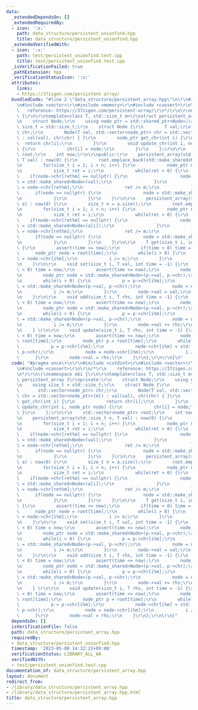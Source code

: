 ```yaml
---
data:
  _extendedDependsOn: []
  _extendedRequiredBy:
  - icon: ':x:'
    path: data_structure/persistent_unionfind.hpp
    title: data_structure/persistent_unionfind.hpp
  _extendedVerifiedWith:
  - icon: ':x:'
    path: test/persistent_unionfind.test.cpp
    title: test/persistent_unionfind.test.cpp
  _isVerificationFailed: true
  _pathExtension: hpp
  _verificationStatusIcon: ':x:'
  attributes:
    links:
    - https://37zigen.com/persistent-array/
  bundledCode: "#line 2 \"data_structure/persistent_array.hpp\"\n\r\n#include <cstdint>\r\
    \n#include <vector>\r\n#include <memory>\r\n#include <cassert>\r\n\r\n/*\r\n \
    \   reference: https://37zigen.com/persistent-array/\r\n*/\r\n\r\nnamespace ebi\
    \ {\r\n\r\ntemplate<class T, std::size_t m>\r\nstruct persistent_array {\r\nprivate:\r\
    \n    struct Node;\r\n    using node_ptr = std::shared_ptr<Node>;\r\n    using\
    \ size_t = std::size_t;\r\n    struct Node {\r\n        T val;\r\n        std::vector<node_ptr>\
    \ chr;\r\n        Node(T val, std::vector<node_ptr> chr = std::vector<node_ptr>(m))\
    \ : val(val), chr(chr) { }\r\n        node_ptr get_chr(int i) {\r\n          \
    \  return chr[i];\r\n        }\r\n        void update_chr(int i, node_ptr node)\
    \ {\r\n            chr[i] = node;\r\n        }\r\n    };\r\n\r\n    std::vector<node_ptr>\
    \ root;\r\n    int now;\r\n\r\npublic:\r\n    persistent_array(std::size_t n,\
    \ T val) : now(0) {\r\n        root.emplace_back(std::make_shared<Node>(val));\r\
    \n        for(size_t i = 1; i < n; i++) {\r\n            node_ptr node = root[0];\r\
    \n            size_t ret = i;\r\n            while(ret > 0) {\r\n            \
    \    if(node->chr[ret%m] == nullptr) {\r\n                    node->chr[ret%m]\
    \ = std::make_shared<Node>(val);\r\n                }\r\n                node\
    \ = node->chr[ret%m];\r\n                ret /= m;\r\n            }\r\n      \
    \      if(node == nullptr) {\r\n                node = std::make_shared<Node>(val);\r\
    \n            }\r\n        }\r\n    }\r\n\r\n    persistent_array(std::vector<T>\
    \ a) : now(0) {\r\n        size_t n = a.size();\r\n        root.emplace_back(std::make_shared<Node>(a[0]));\r\
    \n        for(size_t i = 1; i < n; i++) {\r\n            node_ptr node = root[0];\r\
    \n            size_t ret = i;\r\n            while(ret > 0) {\r\n            \
    \    if(node->chr[ret%m] == nullptr) {\r\n                    node->chr[ret%m]\
    \ = std::make_shared<Node>(a[i]);\r\n                }\r\n                node\
    \ = node->chr[ret%m];\r\n                ret /= m;\r\n            }\r\n      \
    \      if(node == nullptr) {\r\n                node = std::make_shared<Node>(a[i]);\r\
    \n            }\r\n        }\r\n    }\r\n\r\n    T get(size_t i, int time = -1)\
    \ {\r\n        assert(time <= now);\r\n        if(time < 0) time = now;\r\n  \
    \      node_ptr node = root[time];\r\n        while(i > 0) {\r\n            node\
    \ = node->chr[i%m];\r\n            i /= m;\r\n        }\r\n        return node->val;\r\
    \n    }\r\n\r\n    void set(size_t i, T val, int time = -1) {\r\n        if(time\
    \ < 0) time = now;\r\n        assert(time <= now);\r\n        node_ptr p = root[time];\r\
    \n        node_ptr node = std::make_shared<Node>(p->val, p->chr);\r\n        root.emplace_back(node);\r\
    \n        while(i > 0) {\r\n            p = p->chr[i%m];\r\n            node->chr[i%m]\
    \ = std::make_shared<Node>(p->val, p->chr);\r\n            node = node->chr[i%m];\r\
    \n            i /= m;\r\n        }\r\n        node->val = val;\r\n        now++;\r\
    \n    }\r\n\r\n    void add(size_t i, T rhs, int time = -1) {\r\n        if(time\
    \ < 0) time = now;\r\n        assert(time <= now);\r\n        node_ptr p = root[time];\r\
    \n        node_ptr node = std::make_shared<Node>(p->val, p->chr);\r\n        root.emplace_back(node);\r\
    \n        while(i > 0) {\r\n            p = p->chr[i%m];\r\n            node->chr[i%m]\
    \ = std::make_shared<Node>(p->val, p->chr);\r\n            node = node->chr[i%m];\r\
    \n            i /= m;\r\n        }\r\n        node->val += rhs;\r\n        now++;\r\
    \n    } \r\n\r\n    void update(size_t i, T rhs, int time = -1) {\r\n        if(time\
    \ < 0) time = now;\r\n        assert(time <= now);\r\n        node_ptr node =\
    \ root[time];\r\n        node_ptr p = root[time];\r\n        while(i > 0) {\r\n\
    \            p = p->chr[i%m];\r\n            node->chr[i%m] = std::make_shared<Node>(p->val,\
    \ p->chr);\r\n            node = node->chr[i%m];\r\n            i /= m;\r\n  \
    \      }\r\n        node->val = rhs;\r\n    }\r\n};\r\n\r\n}\n"
  code: "#pragma once\r\n\r\n#include <cstdint>\r\n#include <vector>\r\n#include <memory>\r\
    \n#include <cassert>\r\n\r\n/*\r\n    reference: https://37zigen.com/persistent-array/\r\
    \n*/\r\n\r\nnamespace ebi {\r\n\r\ntemplate<class T, std::size_t m>\r\nstruct\
    \ persistent_array {\r\nprivate:\r\n    struct Node;\r\n    using node_ptr = std::shared_ptr<Node>;\r\
    \n    using size_t = std::size_t;\r\n    struct Node {\r\n        T val;\r\n \
    \       std::vector<node_ptr> chr;\r\n        Node(T val, std::vector<node_ptr>\
    \ chr = std::vector<node_ptr>(m)) : val(val), chr(chr) { }\r\n        node_ptr\
    \ get_chr(int i) {\r\n            return chr[i];\r\n        }\r\n        void\
    \ update_chr(int i, node_ptr node) {\r\n            chr[i] = node;\r\n       \
    \ }\r\n    };\r\n\r\n    std::vector<node_ptr> root;\r\n    int now;\r\n\r\npublic:\r\
    \n    persistent_array(std::size_t n, T val) : now(0) {\r\n        root.emplace_back(std::make_shared<Node>(val));\r\
    \n        for(size_t i = 1; i < n; i++) {\r\n            node_ptr node = root[0];\r\
    \n            size_t ret = i;\r\n            while(ret > 0) {\r\n            \
    \    if(node->chr[ret%m] == nullptr) {\r\n                    node->chr[ret%m]\
    \ = std::make_shared<Node>(val);\r\n                }\r\n                node\
    \ = node->chr[ret%m];\r\n                ret /= m;\r\n            }\r\n      \
    \      if(node == nullptr) {\r\n                node = std::make_shared<Node>(val);\r\
    \n            }\r\n        }\r\n    }\r\n\r\n    persistent_array(std::vector<T>\
    \ a) : now(0) {\r\n        size_t n = a.size();\r\n        root.emplace_back(std::make_shared<Node>(a[0]));\r\
    \n        for(size_t i = 1; i < n; i++) {\r\n            node_ptr node = root[0];\r\
    \n            size_t ret = i;\r\n            while(ret > 0) {\r\n            \
    \    if(node->chr[ret%m] == nullptr) {\r\n                    node->chr[ret%m]\
    \ = std::make_shared<Node>(a[i]);\r\n                }\r\n                node\
    \ = node->chr[ret%m];\r\n                ret /= m;\r\n            }\r\n      \
    \      if(node == nullptr) {\r\n                node = std::make_shared<Node>(a[i]);\r\
    \n            }\r\n        }\r\n    }\r\n\r\n    T get(size_t i, int time = -1)\
    \ {\r\n        assert(time <= now);\r\n        if(time < 0) time = now;\r\n  \
    \      node_ptr node = root[time];\r\n        while(i > 0) {\r\n            node\
    \ = node->chr[i%m];\r\n            i /= m;\r\n        }\r\n        return node->val;\r\
    \n    }\r\n\r\n    void set(size_t i, T val, int time = -1) {\r\n        if(time\
    \ < 0) time = now;\r\n        assert(time <= now);\r\n        node_ptr p = root[time];\r\
    \n        node_ptr node = std::make_shared<Node>(p->val, p->chr);\r\n        root.emplace_back(node);\r\
    \n        while(i > 0) {\r\n            p = p->chr[i%m];\r\n            node->chr[i%m]\
    \ = std::make_shared<Node>(p->val, p->chr);\r\n            node = node->chr[i%m];\r\
    \n            i /= m;\r\n        }\r\n        node->val = val;\r\n        now++;\r\
    \n    }\r\n\r\n    void add(size_t i, T rhs, int time = -1) {\r\n        if(time\
    \ < 0) time = now;\r\n        assert(time <= now);\r\n        node_ptr p = root[time];\r\
    \n        node_ptr node = std::make_shared<Node>(p->val, p->chr);\r\n        root.emplace_back(node);\r\
    \n        while(i > 0) {\r\n            p = p->chr[i%m];\r\n            node->chr[i%m]\
    \ = std::make_shared<Node>(p->val, p->chr);\r\n            node = node->chr[i%m];\r\
    \n            i /= m;\r\n        }\r\n        node->val += rhs;\r\n        now++;\r\
    \n    } \r\n\r\n    void update(size_t i, T rhs, int time = -1) {\r\n        if(time\
    \ < 0) time = now;\r\n        assert(time <= now);\r\n        node_ptr node =\
    \ root[time];\r\n        node_ptr p = root[time];\r\n        while(i > 0) {\r\n\
    \            p = p->chr[i%m];\r\n            node->chr[i%m] = std::make_shared<Node>(p->val,\
    \ p->chr);\r\n            node = node->chr[i%m];\r\n            i /= m;\r\n  \
    \      }\r\n        node->val = rhs;\r\n    }\r\n};\r\n\r\n}"
  dependsOn: []
  isVerificationFile: false
  path: data_structure/persistent_array.hpp
  requiredBy:
  - data_structure/persistent_unionfind.hpp
  timestamp: '2023-05-08 14:32:22+09:00'
  verificationStatus: LIBRARY_ALL_WA
  verifiedWith:
  - test/persistent_unionfind.test.cpp
documentation_of: data_structure/persistent_array.hpp
layout: document
redirect_from:
- /library/data_structure/persistent_array.hpp
- /library/data_structure/persistent_array.hpp.html
title: data_structure/persistent_array.hpp
---
```

